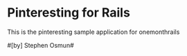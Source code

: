 #  Pinteresting for Rails

This is the pinteresting sample application for onemonthrails

#[by] Stephen Osmun#

